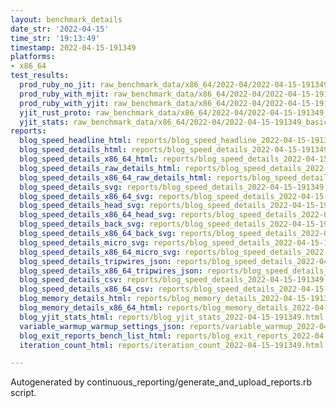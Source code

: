 ```yaml
---
layout: benchmark_details
date_str: '2022-04-15'
time_str: '19:13:49'
timestamp: 2022-04-15-191349
platforms:
- x86_64
test_results:
  prod_ruby_no_jit: raw_benchmark_data/x86_64/2022-04/2022-04-15-191349_basic_benchmark_prod_ruby_no_jit.json
  prod_ruby_with_mjit: raw_benchmark_data/x86_64/2022-04/2022-04-15-191349_basic_benchmark_prod_ruby_with_mjit.json
  prod_ruby_with_yjit: raw_benchmark_data/x86_64/2022-04/2022-04-15-191349_basic_benchmark_prod_ruby_with_yjit.json
  yjit_rust_proto: raw_benchmark_data/x86_64/2022-04/2022-04-15-191349_basic_benchmark_yjit_rust_proto.json
  yjit_stats: raw_benchmark_data/x86_64/2022-04/2022-04-15-191349_basic_benchmark_yjit_stats.json
reports:
  blog_speed_headline_html: reports/blog_speed_headline_2022-04-15-191349.html
  blog_speed_details_html: reports/blog_speed_details_2022-04-15-191349.html
  blog_speed_details_x86_64_html: reports/blog_speed_details_2022-04-15-191349.x86_64.html
  blog_speed_details_raw_details_html: reports/blog_speed_details_2022-04-15-191349.raw_details.html
  blog_speed_details_x86_64_raw_details_html: reports/blog_speed_details_2022-04-15-191349.x86_64.raw_details.html
  blog_speed_details_svg: reports/blog_speed_details_2022-04-15-191349.svg
  blog_speed_details_x86_64_svg: reports/blog_speed_details_2022-04-15-191349.x86_64.svg
  blog_speed_details_head_svg: reports/blog_speed_details_2022-04-15-191349.head.svg
  blog_speed_details_x86_64_head_svg: reports/blog_speed_details_2022-04-15-191349.x86_64.head.svg
  blog_speed_details_back_svg: reports/blog_speed_details_2022-04-15-191349.back.svg
  blog_speed_details_x86_64_back_svg: reports/blog_speed_details_2022-04-15-191349.x86_64.back.svg
  blog_speed_details_micro_svg: reports/blog_speed_details_2022-04-15-191349.micro.svg
  blog_speed_details_x86_64_micro_svg: reports/blog_speed_details_2022-04-15-191349.x86_64.micro.svg
  blog_speed_details_tripwires_json: reports/blog_speed_details_2022-04-15-191349.tripwires.json
  blog_speed_details_x86_64_tripwires_json: reports/blog_speed_details_2022-04-15-191349.x86_64.tripwires.json
  blog_speed_details_csv: reports/blog_speed_details_2022-04-15-191349.csv
  blog_speed_details_x86_64_csv: reports/blog_speed_details_2022-04-15-191349.x86_64.csv
  blog_memory_details_html: reports/blog_memory_details_2022-04-15-191349.html
  blog_memory_details_x86_64_html: reports/blog_memory_details_2022-04-15-191349.x86_64.html
  blog_yjit_stats_html: reports/blog_yjit_stats_2022-04-15-191349.html
  variable_warmup_warmup_settings_json: reports/variable_warmup_2022-04-15-191349.warmup_settings.json
  blog_exit_reports_bench_list_html: reports/blog_exit_reports_2022-04-15-191349.bench_list.html
  iteration_count_html: reports/iteration_count_2022-04-15-191349.html

---
```

Autogenerated by continuous_reporting/generate_and_upload_reports.rb script.
